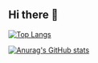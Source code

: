 ## Hi there 👋

[![Top Langs](https://github-readme-stats.vercel.app/api/top-langs/?username=eraser502)](https://github.com/anuraghazra/github-readme-stats)

[![Anurag's GitHub stats](https://github-readme-stats.vercel.app/api?username=eraser502)](https://github.com/anuraghazra/github-readme-stats)
<!--
**eraser502/eraser502** is a ✨ _special_ ✨ repository because its `README.md` (this file) appears on your GitHub profile.

Here are some ideas to get you started:

- 🔭 I’m currently working on ...
- 🌱 I’m currently learning ...
- 👯 I’m looking to collaborate on ...
- 🤔 I’m looking for help with ...
- 💬 Ask me about ...
- 📫 How to reach me: ...
- 😄 Pronouns: ...
- ⚡ Fun fact: ...
-->
